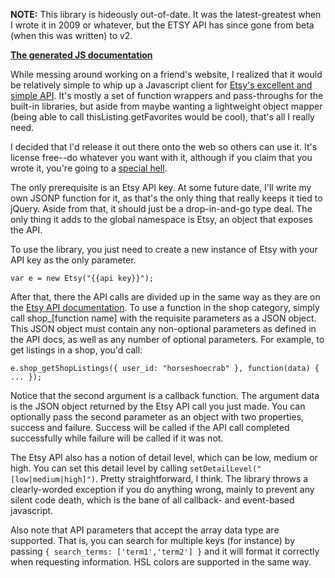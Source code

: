 **NOTE:** This library is hideously out-of-date. It was the latest-greatest when I wrote it in 2009 or whatever, but the ETSY API has since gone from beta (when this was written) to v2.

**[The generated JS documentation](./docs)**

While messing around working on a friend's website, I realized that it would be relatively simple to whip up a Javascript client for [Etsy's excellent and simple API](http://developer.etsy.com/docs). It's mostly a set of function wrappers and pass-throughs for the built-in libraries, but aside from maybe wanting a lightweight object mapper (being able to call thisListing.getFavorites would be cool), that's all I really need.

I decided that I'd release it out there onto the web so others can use it. It's license free--do whatever you want with it, although if you claim that you wrote it, you're going to a [special hell](http://www.youtube.com/watch?v=NVxLz6O6MaI).

The only prerequisite is an Etsy API key. At some future date, I'll write my own JSONP function for it, as that's the only thing that really keeps it tied to jQuery. Aside from that, it should just be a drop-in-and-go type deal. The only thing it adds to the global namespace is Etsy, an object that exposes the API.

To use the library, you just need to create a new instance of Etsy with your API key as the only parameter.</p>&#13;

    var e = new Etsy("{{api key}}");

After that, there the API calls are divided up in the same way as they are on the [Etsy API documentation](http://developer.etsy.com/docs#commands). To use a function in the shop category, simply call shop_[function name] with the requisite parameters as a JSON object. This JSON object must contain any non-optional parameters as defined in the API docs, as well as any number of optional parameters. For example, to get listings in a shop, you'd call:

    e.shop_getShopListings({ user_id: "horseshoecrab" }, function(data) { ... });

Notice that the second argument is a callback function. The argument data is the JSON object returned by the Etsy API call you just made. You can optionally pass the second parameter as an object with two properties, success and failure. Success will be called if the API call completed successfully while failure will be called if it was not.

The Etsy API also has a notion of detail level, which can be low, medium or high. You can set this detail level by calling `setDetailLevel("[low|medium|high]")`. Pretty straightforward, I think. The library throws a clearly-worded exception if you do anything wrong, mainly to prevent any silent code death, which is the bane of all callback- and event-based javascript.

Also note that API parameters that accept the array data type are supported. That is, you can search for multiple keys (for instance) by passing `{ search_terms: ['term1','term2'] }` and it will format it correctly when requesting information. HSL colors are supported in the same way.

